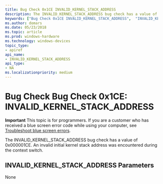 ```yaml
---
title: Bug Check 0x1CE INVALID_KERNEL_STACK_ADDRESS 
description: The INVALID_KERNEL_STACK_ADDRESS bug check has a value of 0x000001CE.
keywords: ["Bug Check 0x1CE INVALID_KERNEL_STACK_ADDRESS",  "INVALID_KERNEL_STACK_ADDRESS"]
ms.author: domars
ms.date: 05/23/2018
ms.topic: article
ms.prod: windows-hardware
ms.technology: windows-devices
topic_type:
- apiref
api_name:
- INVALID_KERNEL_STACK_ADDRESS 
api_type:
- NA
ms.localizationpriority: medium
---
```


# Bug Check Bug Check 0x1CE: INVALID\_KERNEL\_STACK\_ADDRESS

**Important** This topic is for programmers. If you are a customer who has received a blue screen error code while using your computer, see [Troubleshoot blue screen errors](http://windows.microsoft.com/windows-10/troubleshoot-blue-screen-errors).

The INVALID_KERNEL_STACK_ADDRESS bug check has a value of 0x000001CE. An invalid initial kernel stack address was encountered during the context switch.


## INVALID\_KERNEL\_STACK\_ADDRESS Parameters

None
 

 




